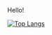 Hello!

[![Top Langs](https://github-readme-stats.vercel.app/api/top-langs/?username=yuthon&layout=compact)](https://github.com/anuraghazra/github-readme-stats)
